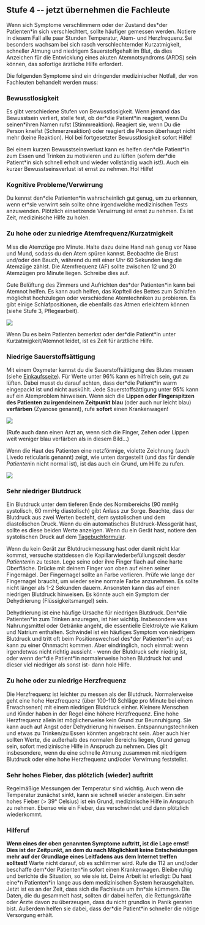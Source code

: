 ## Stufe 4 -- jetzt übernehmen die Fachleute

Wenn sich Symptome verschlimmern oder der Zustand des\*der Patienten\*in sich verschlechtert, sollte häufiger gemessen werden. Notiere in diesem Fall alle paar Stunden Temperatur, Atem- und Herzfrequenz.Sei besonders wachsam bei sich rasch verschlechternder Kurzatmigkeit, schneller Atmung und niedrigem Sauerstoffgehalt im Blut, da dies Anzeichen für die Entwicklung eines akuten Atemnotsyndroms (ARDS) sein können, das sofortige ärztliche Hilfe erfordert.

Die folgenden Symptome sind ein dringender medizinischer Notfall, der von Fachleuten behandelt werden muss:

### Bewusstlosigkeit

Es gibt verschiedene Stufen von Bewusstlosigkeit. Wenn jemand das Bewusstsein verliert, stelle fest, ob der\*die Patient\*in reagiert, wenn Du seinen\*ihren Namen rufst (Stimmreaktion). Reagiert sie, wenn Du die Person kneifst (Schmerzreaktion) oder reagiert die Person überhaupt nicht mehr (keine Reaktion). Hol bei fortgesetzter Bewusstlosigkeit sofort Hilfe!

Bei einem kurzen Bewusstseinsverlust kann es helfen den\*die Patient\*in zum Essen und Trinken zu motivieren und zu lüften (sofern der\*die Patient\*in sich schnell erholt und wieder vollständig wach ist!). Auch ein kurzer Bewusstseinsverlust ist ernst zu nehmen. Hol Hilfe!

### Kognitive Probleme/Verwirrung

Du kennst den\*die Patienten\*in wahrscheinlich gut genug, um zu erkennen, wenn er\*sie verwirrt sein sollte ohne irgendwelche medizinischen Tests anzuwenden. Plötzlich einsetzende Verwirrung ist ernst zu nehmen. Es ist Zeit, medizinische Hilfe zu holen.

### Zu hohe oder zu niedrige Atemfrequenz/Kurzatmigkeit

Miss die Atemzüge pro Minute. Halte dazu deine Hand nah genug vor Nase und Mund, sodass du den Atem spüren kannst. Beobachte die Brust und/oder den Bauch, während du mit einer Uhr 60 Sekunden lang die Atemzüge zählst. Die Atemfrequenz (AF) sollte zwischen 12 und 20 Atemzügen pro Minute liegen. Schreibe dies auf.

Gute Belüftung des Zimmers und Aufrichten des\*der Patienten\*in kann bei Atemnot helfen. Es kann auch helfen, das Kopfteil des Bettes zum Schlafen möglichst hochzulegen oder verschiedene Atemtechniken zu probieren. Es gibt einige Schlafpositionen, die ebenfalls das Atmen erleichtern können (siehe Stufe 3, Pflegearbeit).

![](/assets/images/dyspnoe.png)

Wenn Du es beim Patienten bemerkst oder der\*die Patient\*in unter Kurzatmigkeit/Atemnot leidet, ist es Zeit für ärztliche Hilfe.

### Niedrige Sauerstoffsättigung

Mit einem Oxymeter kannst du die  Sauerstoffsättigung des Blutes messen (siehe [Einkaufsseite](/shopping)). Für Werte unter 96% kann es hilfreich sein, gut zu lüften. Dabei musst du darauf achten, dass der\*die Patient\*in warm eingepackt ist und nicht auskühlt.
Jede Sauerstoffsättigung unter 95% kann auf ein Atemproblem hinweisen. Wenn sich die **Lippen oder Fingerspitzen des Patienten zu irgendeinem Zeitpunkt blau** (oder auch nur leicht blau) **verfärben** (Zyanose genannt), rufe **sofort** einen Krankenwagen!

![](/assets/images/cyanosis.png)

(Rufe auch dann einen Arzt an, wenn sich die Finger, Zehen oder Lippen weit weniger blau verfärben als in diesem Bild...)

Wenn die Haut des Patienten eine netzförmige, violette Zeichnung (auch Livedo reticularis genannt) zeigt, wie unten dargestellt (und das für den*die Patienten*in nicht normal ist), ist das auch ein Grund, um Hilfe zu rufen.

![](/assets/images/livedo-reticularis.png)

### Sehr niedriger Blutdruck

Ein Blutdruck unter dem tieferen Ende des Normbereichs (90 mmHg systolisch, 60 mmHg diastolisch) gibt Anlass zur Sorge. Beachte, dass der Blutdruck aus zwei Werten besteht, dem systolischen und dem diastolischen Druck. Wenn du ein automatisches Blutdruck-Messgerät hast, sollte es diese beiden Werte anzeigen. Wenn du ein Gerät hast, notiere den systolischen Druck auf dem [Tagebuchformular](/assets/images/covid-diary.pdf).

Wenn du kein Gerät zur Blutdruckmessung hast oder damit nicht klar kommst, versuche stattdessen die Kapillarwiederbefüllungszeit des*der Patienten*in zu testen. Lege seine oder ihre Finger flach auf eine harte Oberfläche. Drücke mit deinem Finger von oben auf einen seiner Fingernägel. Der Fingernagel sollte an Farbe verlieren. Prüfe wie lange der Fingernagel braucht, um wieder seine normale Farbe anzunehmen. Es sollte nicht länger als 1-2 Sekunden dauern. Ansonsten kann das auf einen niedrigen Blutdruck hinweisen. Es könnte auch ein Symptom der Dehydrierung (Flüssigkeitsmangel) sein.

Dehydrierung ist eine häufige Ursache für niedrigen Blutdruck. Den\*die Patienten\*in zum Trinken anzuregen, ist hier wichtig. Insbesondere was Nahrungsmittel oder Getränke angeht, die essentielle Elektrolyte wie Kalium und Natrium enthalten. Schwindel ist ein häufiges Symptom von niedrigem Blutdruck und tritt oft beim Positionswechsel des\*der Patienten\*in auf; es kann zu einer Ohnmacht kommen. Aber eindringlich, noch einmal: wenn irgendetwas nicht richtig aussieht - wenn der Blutdruck sehr niedrig ist, oder wenn der\*die Patient\*in normalerweise hohen Blutdruck hat und dieser viel niedriger als sonst ist- dann hole Hilfe.

### Zu hohe oder zu niedrige Herzfrequenz

Die Herzfrequenz ist leichter zu messen als der Blutdruck. Normalerweise geht eine hohe Herzfrequenz (über 100-110 Schläge pro Minute bei einem Erwachsenen) mit einem niedrigen Blutdruck einher. Kleinere Menschen und Kinder haben in der Regel eine höhere Herzfrequenz. Eine hohe Herzfrequenz allein ist möglicherweise kein Grund zur Beunruhigung. Sie kann auch auf Angst oder Dehydrierung hinweisen. Entspannungstechniken und etwas zu Trinken/zu Essen könnten angebracht sein. Aber auch hier sollten Werte, die außerhalb des normalen Bereichs liegen, Grund genug sein, sofort medizinische Hilfe in Anspruch zu nehmen. Dies gilt insbesondere, wenn du eine schnelle Atmung zusammen mit niedrigem Blutdruck oder eine hohe Herzfrequenz und/oder Verwirrung feststellst.

### Sehr hohes Fieber, das plötzlich (wieder) auftritt

Regelmäßige Messungen der Temperatur sind wichtig. Auch wenn die Temperatur zunächst sinkt, kann sie schnell wieder ansteigen. Ein sehr hohes Fieber (> 39° Celsius) ist ein Grund, medizinische Hilfe in Anspruch zu nehmen. Ebenso wie ein Fieber, das verschwindet und dann plötzlich wiederkommt.

### Hilferuf

**Wenn eines der oben genannten Symptome auftritt, ist die Lage ernst! Dies ist der Zeitpunkt, an dem du nach Möglichkeit keine Entscheidungen mehr auf der Grundlage eines Leitfadens aus dem Internet treffen solltest!** Warte nicht darauf, ob es schlimmer wird. Rufe die 112 an und/oder beschaffe dem\*der Patienten\*in sofort einen Krankenwagen. Bleibe ruhig und berichte die Situation, so wie sie ist. Deine Arbeit ist erledigt: Du hast eine\*n Patienten\*in lange aus dem medizinischen System herausgehalten. Jetzt ist es an der Zeit, dass sich die Fachleute um ihn\*sie kümmern. Die Daten, die du gesammelt hast, sollten dir dabei helfen, die Rettungskräfte oder Ärzte davon zu überzeugen, dass du nicht grundlos in Panik geraten bist. Außerdem helfen sie dabei, dass der\*die Patient\*in schneller die nötige Versorgung erhält.
